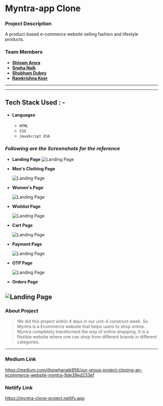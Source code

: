 # Myntra-app Clone

### Project Description
A product-based e-commerce website selling fashion and lifestyle products.


### Team Members

- **[Shivam Arora](https://github.com/Arora-Shivam)**
- **[Sneha Naik](https://github.com/snehanaik4737)**
- **[Shubham Dubey](https://github.com/Luke0912)**
- **[Ramkrishna Keer](https://github.com/Ramkrishna1597)**

---

---

## Tech Stack Used : -

- #### Languages
  - `HTML`
  - `CSS`
  - `JavaScript ES6`
  

### _Following are the Screenshots for the reference_

- **Landing Page**
  ![Landing Page](https://miro.medium.com/max/1400/1*2sSNdb9yPfT_Ayoxf0MwdA.png)

- **Men's  Clothing Page**

  ![Landing Page](https://miro.medium.com/max/1400/1*WVA8yUH_LQCsHdeb0l7dJw.png)

- **Women's Page**

  ![Landing Page](https://miro.medium.com/max/1400/1*0Kpvob2nC5OCvyJZdKR1ww.png)

- **Wishlist Page**

  ![Landing Page](https://miro.medium.com/max/1400/1*4FFSeSoQ7sQlCrL9wNTWIw.png)


- **Cart Page**

  ![Landing Page](https://miro.medium.com/max/1400/1*tjXnbylPQR7A7V1nnbYdnA.png)

- **Payment Page**

  ![Landing Page](https://miro.medium.com/max/1400/1*WbTlBAtbP17tN2Uu-FenNg.png)

- **OTP Page**

  ![Landing Page](https://miro.medium.com/max/1400/1*g0EzVZ595vfSlJHQMdVF-A.png)
  
 - **Orders Page**

  ![Landing Page](https://miro.medium.com/max/1400/1*KI9ylaxtdWujSAwYmyZjGg.png)
---

### About Project

> We did this project within 4 days in our unit-4 construct week. So Myntra is a Ecommerce website that helps users to shop online. Myntra completely transformed the way of online shopping. It is a flexible website where one can shop from different brands in different categories. 
---

### Medium Link

https://medium.com/@snehanaik856/our-group-project-cloning-an-ecommerce-website-myntra-9de39ed233ef


### Netlify Link
https://myntra-clone-project.netlify.app




